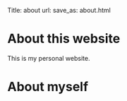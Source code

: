 Title: about
url:
save_as: about.html


# About this website

This is my personal website.

# About myself
